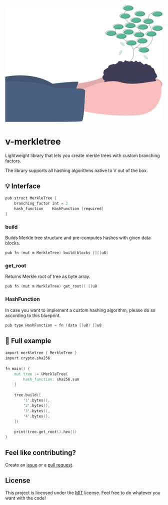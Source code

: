<h1 align="center">
    <img src=".github/project-logo.svg" width="512px">
</h1>

# v-merkletree

Lightweight library that lets you create merkle trees with custom branching factors.

The library supports all hashing algorithms native to V out of the box.

## :bulb: Interface

```v
pub struct MerkleTree {
	branching_factor int = 2
	hash_function    HashFunction [required]
}
```

### build

Builds Merkle tree structure and pre-computes hashes with given data blocks.

```v
pub fn (mut m MerkleTree) build(blocks [][]u8)
```

### get_root

Returns Merkle root of tree as byte array.

```v
pub fn (mut m MerkleTree) get_root() []u8
```

### HashFunction

In case you want to implement a custom hashing algorithm, please do so according to this blueprint.

```v
pub type HashFunction = fn (data []u8) []u8
```

## :rocket: Full example

```v
import merkletree { MerkleTree }
import crypto.sha256

fn main() {
	mut tree := &MerkleTree{
		hash_function: sha256.sum
	}

	tree.build([
		'1'.bytes(),
		'2'.bytes(),
		'3'.bytes(),
		'4'.bytes(),
	])

	print(tree.get_root().hex())
}
```

## Feel like contributing?

Create an [issue](https://github.com/bpesch/v-merkle-tree/issues/new/choose) or a [pull request](https://github.com/bpesch/v-merkle-tree/compare).

## License

This project is licensed under the [MIT](LICENSE) license.
Feel free to do whatever you want with the code!
